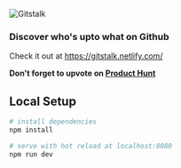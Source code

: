 ![Gitstalk](https://i.imgur.com/4TLcgCS.png)

### Discover who's upto what on Github
Check it out at https://gitstalk.netlify.com/

**Don't forget to upvote on [Product Hunt](https://www.producthunt.com/posts/gitstalk)**

## Local Setup

``` bash
# install dependencies
npm install

# serve with hot reload at localhost:8080
npm run dev
```
